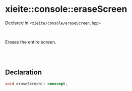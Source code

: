 # xieite::console::eraseScreen
Declared in `<xieite/console/eraseScreen.hpp>`

<br/>

Erases the entire screen.

<br/><br/>

## Declaration
```cpp
void eraseScreen() noexcept;
```
